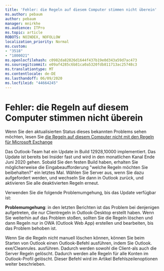 ```yaml
---
title: 'Fehler: die Regeln auf diesem Computer stimmen nicht überein'
ms.author: pebaum
author: pebaum
manager: mnirkhe
ms.audience: ITPro
ms.topic: article
ROBOTS: NOINDEX, NOFOLLOW
localization_priority: Normal
ms.custom:
- "3518"
- "1800021"
ms.openlocfilehash: c0982da82826d1644f437b19e0d343a59d7ac473
ms.sourcegitcommit: e09af4285c6b81ca0a5320fdb811713ac25748c3
ms.translationtype: MT
ms.contentlocale: de-DE
ms.lasthandoff: 06/09/2020
ms.locfileid: "44664245"
---
```

# <a name="error-the-rules-on-this-computer-do-not-match"></a>Fehler: die Regeln auf diesem Computer stimmen nicht überein

Wenn Sie den aktualisierten Status dieses bekannten Problems sehen möchten, lesen Sie [die Regeln auf diesem Computer nicht mit den Regeln für Microsoft Exchange](https://support.office.com/article/d032e037-b224-429e-b325-633afde9b5f0)

Das Outlook-Team hat ein Update in Build 12928,10000 implementiert. Das Update ist bereits bei Insider fast und wird in den monatlichen Kanal Ende Juni 2020 gehen. Sobald Sie den festen Build haben, erhalten Sie möglicherweise die Eingabeaufforderung "welche Regeln möchten Sie beibehalten?" ein letztes Mal. Wählen Sie Server aus, wenn Sie dazu aufgefordert werden, und wechseln Sie dann in Outlook zurück, und aktivieren Sie alle deaktivierten Regeln erneut.

Verwenden Sie die folgende Problemumgehung, bis das Update verfügbar ist:

**Problemumgehung**: in den letzten Berichten ist das Problem bei denjenigen aufgetreten, die nur Clientregeln in Outlook-Desktop erstellt haben. Wenn Sie weiterhin auf das Problem stoßen, sollten Sie die Regeln löschen und dann Regeln nur in OWA (Outlook Web App) erstellen und bearbeiten, bis das Problem behoben ist.

Wenn Sie die Regeln nicht manuell löschen können, können Sie beim Starten von Outlook einen Outlook-Befehl ausführen, indem Sie Outlook. exe/Cleanrules. ausführen. Dadurch werden sowohl die Client-als auch die Server Regeln gelöscht. Dadurch werden alle Regeln für alle Konten im Outlook-Profil gelöscht. Dieser Befehl wird im Artikel Befehlszeilenoptionen weiter beschrieben.

